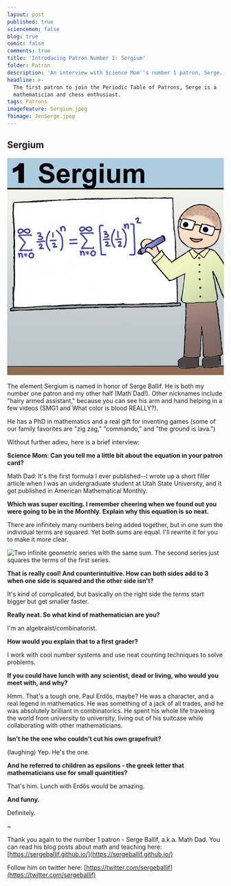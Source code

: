 ```yaml
---
layout: post
published: true
sciencemom: false
blog: true
comic: false
comments: true
title: 'Introducing Patron Number 1: Sergium'
folder: Patron
description: 'An interview with Science Mom''s number 1 patron, Serge.'
headline: >-
  The first patron to join the Periodic Table of Patrons, Serge is a
  mathematician and chess enthusiast.
tags: Patrons
imagefeature: Sergium.jpeg
fbimage: JenSerge.jpeg
---
```

## Sergium

<span class="image left" style="width:200px; max-width:30%"><img src="images/Patron/Sergium.jpeg" alt="Patron 1 on the Periodic Table of Patrons - Sergium" /></span>

The element Sergium is named in honor of Serge Ballif. He is both my number one patron and my other half (Math Dad!). Other nicknames include "hairy armed assistant," because you can see his arm and hand helping in a few videos (SMG1 and What color is blood REALLY?). 

He has a PhD in mathematics and a real gift for inventing games (some of our family favorites are "zig zag," "commando," and "the ground is lava.") 

Without further adieu, here is a brief interview:

**Science Mom: Can you tell me a little bit about the equation in your patron card?**

Math Dad: It's the first formula I ever published--I wrote up a short filler article when I was an undergraduate student at Utah State University, and it got published in American Mathematical Monthly. 

**Which was super exciting. I remember cheering when we found out you were going to be in the Monthly. Explain why this equation is so neat.**

There are infinitely many numbers being added together, but in one sum the individual terms are squared. Yet both sums are equal. I'll rewrite it for you to make it more clear.

![Two infinite geometric series with the same sum. The second series just squares the terms of the first series.](http://mathurl.com/le5en5d.png)

**That is really cool! And counterintuitive. How can both sides add to 3 when one side is squared and the other side isn't?**

It's kind of complicated, but basically on the right side the terms start bigger but get smaller faster. 

**Really neat. So what kind of mathematician are you?**
 
I'm an algebraist/combinatorist. 

**How would you explain that to a first grader?**

I work with cool number systems and use neat counting techniques to solve problems.

**If you could have lunch with any scientist, dead or living, who would you meet with, and why?**

Hmm. That's a tough one. Paul Erdős, maybe? He was a character, and a real legend in mathematics. He was something of a jack of all trades, and he was absolutely brilliant in combinatorics. He spent his whole life traveling the world from university to university, living out of his suitcase while collaborating with other mathematicians.

**Isn't he the one who couldn't cut his own grapefruit?**

(laughing) Yep. He's the one.

**And he referred to children as epsilons - the greek letter that mathematicians use for small quantities?**

That's him. Lunch with Erdős would be amazing.

**And funny.**

Definitely.

~

Thank you again to the number 1 patron - Serge Ballif, a.k.a. Math Dad.
You can read his blog posts about math and teaching here: [https://sergeballif.github.io/](https://sergeballif.github.io/)

Follow him on twitter here: [https://twitter.com/sergeballif](https://twitter.com/sergeballif)